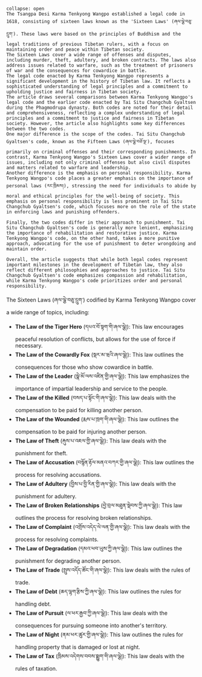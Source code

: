 ```ad-summary
collapse: open
The Tsangpa Desi Karma Tenkyong Wangpo established a legal code in 1618, consisting of sixteen laws known as the 'Sixteen Laws' (ཞལ་ལྕེ་བཅུ་དྲུག་). These laws were based on the principles of Buddhism and the legal traditions of previous Tibetan rulers, with a focus on maintaining order and peace within Tibetan society.
The Sixteen Laws cover a wide range of offenses and disputes, including murder, theft, adultery, and broken contracts. The laws also address issues related to warfare, such as the treatment of prisoners of war and the consequences for cowardice in battle.
The legal code enacted by Karma Tenkyong Wangpo represents a significant development in the history of Tibetan law. It reflects a sophisticated understanding of legal principles and a commitment to upholding justice and fairness in Tibetan society.
The article draws several comparisons between Karma Tenkyong Wangpo's legal code and the earlier code enacted by Tai Situ Changchub Gyaltsen during the Phagmodrupa dynasty. Both codes are noted for their detail and comprehensiveness, reflecting a complex understanding of legal principles and a commitment to justice and fairness in Tibetan society. However, the article also highlights some key differences between the two codes.
One major difference is the scope of the codes. Tai Situ Changchub Gyaltsen's code, known as the Fifteen Laws (ཞལ་ལྕེ་བཅོ་ལྔ་), focuses primarily on criminal offenses and their corresponding punishments. In contrast, Karma Tenkyong Wangpo's Sixteen Laws cover a wider range of issues, including not only criminal offenses but also civil disputes and matters related to warfare and leadership.
Another difference is the emphasis on personal responsibility. Karma Tenkyong Wangpo's code places a greater emphasis on the importance of personal laws (རང་ཁྲིམས།), stressing the need for individuals to abide by moral and ethical principles for the well-being of society. This emphasis on personal responsibility is less prominent in Tai Situ Changchub Gyaltsen's code, which focuses more on the role of the state in enforcing laws and punishing offenders.

Finally, the two codes differ in their approach to punishment. Tai Situ Changchub Gyaltsen's code is generally more lenient, emphasizing the importance of rehabilitation and restorative justice. Karma Tenkyong Wangpo's code, on the other hand, takes a more punitive approach, advocating for the use of punishment to deter wrongdoing and maintain order.

Overall, the article suggests that while both legal codes represent important milestones in the development of Tibetan law, they also reflect different philosophies and approaches to justice. Tai Situ Changchub Gyaltsen's code emphasizes compassion and rehabilitation, while Karma Tenkyong Wangpo's code prioritizes order and personal responsibility.
```





The Sixteen Laws (ཞལ་ལྕེ་བཅུ་དྲུག་) codified by Karma Tenkyong Wangpo cover a wide range of topics, including:

- **The Law of the Tiger Hero** (དཔའ་བོ་སྟག་གི་ཞལ་ལྕེ།): This law encourages peaceful resolution of conflicts, but allows for the use of force if necessary.
- **The Law of the Cowardly Fox** (སྡར་མ་ཝའི་ཞལ་ལྕེ།): This law outlines the consequences for those who show cowardice in battle.
- **The Law of the Leader** (སྣེ་མོ་ལས་འཛིན་གྱི་ཞལ་ལྕེ།): This law emphasizes the importance of impartial leadership and service to the people.
- **The Law of the Killed** (བསད་པ་སྟོང་གི་ཞལ་ལྕེ།): This law deals with the compensation to be paid for killing another person.
- **The Law of the Wounded** (རྨས་པ་ཁྲག་གི་ཞལ་ལྕེ།): This law outlines the compensation to be paid for injuring another person.
- **The Law of Theft** (རྐུས་པ་འཇལ་གྱི་ཞལ་ལྕེ།): This law deals with the punishment for theft.
- **The Law of Accusation** (བསྙོན་རྟོལ་མནའ་བཀར་གྱི་ཞལ་ལྕེ།): This law outlines the process for resolving accusations.
- **The Law of Adultery** (བྱིས་པ་བྱི་རིན་གྱི་ཞལ་ལྕེ།): This law deals with the punishment for adultery.
- **The Law of Broken Relationships** (བྱེ་བྲལ་མཐུན་སྡེབས་ཀྱི་ཞལ་ལྕེ།): This law outlines the process for resolving broken relationships.
- **The Law of Complaint** (འགྲོས་འདེད་ལེ་ལན་གྱི་ཞལ་ལྕེ།): This law deals with the process for resolving complaints.
- **The Law of Degradation** (དམའ་ཕབ་ཡུས་ཀྱི་ཞལ་ལྕེ།): This law outlines the punishment for degrading another person.
- **The Law of Trade** (སྤུས་འདོད་ཚོང་གི་ཞལ་ལྕེ།): This law deals with the rules of trade.
- **The Law of Debt** (ཆད་ལྷག་རྩིས་ཀྱི་ཞལ་ལྕེ།): This law outlines the rules for handling debt.
- **The Law of Pursuit** (ལ་ཕར་རྒྱབ་ཀྱི་ཞལ་ལྕེ།): This law deals with the consequences for pursuing someone into another's territory.
- **The Law of Night** (ནམ་ཕར་ཚུར་གྱི་ཞལ་ལྕེ།): This law outlines the rules for handling property that is damaged or lost at night.
- **The Law of Tax** (ཁྲིམས་འདེགས་བབས་སྨྱུག་གི་ཞལ་ལྕེ།): This law deals with the rules of taxation.


